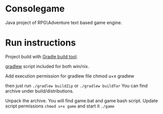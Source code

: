 # Consolegame

Java project of RPG\Adventure text based game engine.

# Run instructions
Project build with [Gradle build tool](https://gradle.org/).

[gradlew](https://docs.gradle.org/current/userguide/gradle_wrapper.html) script included for both win/nix.

Add execution permission for gradlew file
chmod u+x gradlew

then just run 
`./gradlew buildZip`
or 
`./gradlew buildTar`
You can find archive under build/distributions.

Unpack the archive. You will find game.bat and game bash script. Update script permissions
`chmod u+x game`
and start it
`./game`

